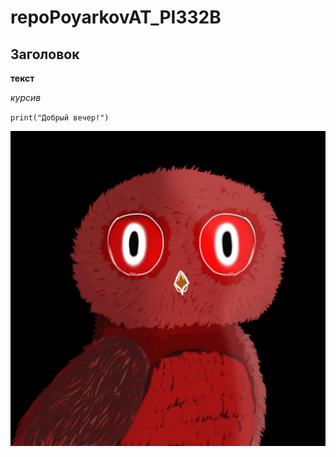# repoPoyarkovAT_PI332B

## Заголовок

**текст**

_курсив_

``
print("Добрый вечер!")
``

![alt text](https://github.com/PoyarkovA/repoPoyarkovAT_PI332B/blob/main/photo_2024-10-10_19-49-27.jpg?raw=true)